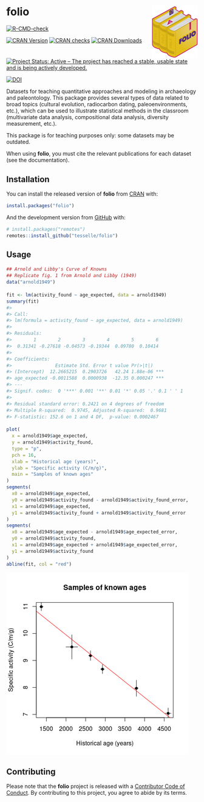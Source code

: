 
<!-- README.md is generated from README.Rmd. Please edit that file -->

# folio <img width=120px src="man/figures/logo.png" align="right" />

<!-- badges: start -->

[![R-CMD-check](https://github.com/tesselle/folio/workflows/R-CMD-check/badge.svg)](https://github.com/tesselle/folio/actions)

[![CRAN
Version](http://www.r-pkg.org/badges/version/folio)](https://cran.r-project.org/package=folio)
[![CRAN
checks](https://cranchecks.info/badges/worst/folio)](https://cran.r-project.org/web/checks/check_results_folio.html)
[![CRAN
Downloads](http://cranlogs.r-pkg.org/badges/folio)](https://cran.r-project.org/package=folio)

[![Project Status: Active – The project has reached a stable, usable
state and is being actively
developed.](https://www.repostatus.org/badges/latest/active.svg)](https://www.repostatus.org/#active)

[![DOI](https://zenodo.org/badge/DOI/10.5281/zenodo.4476182.svg)](https://doi.org/10.5281/zenodo.4476182)
<!-- badges: end -->

Datasets for teaching quantitative approaches and modeling in
archaeology and paleontology. This package provides several types of
data related to broad topics (cultural evolution, radiocarbon dating,
paleoenvironments, etc.), which can be used to illustrate statistical
methods in the classroom (multivariate data analysis, compositional data
analysis, diversity measurement, etc.).

This package is for teaching purposes only: some datasets may be
outdated.

When using **folio**, you must cite the relevant publications for each
dataset (see the documentation).

## Installation

You can install the released version of **folio** from
[CRAN](https://CRAN.R-project.org) with:

``` r
install.packages("folio")
```

And the development version from [GitHub](https://github.com/) with:

``` r
# install.packages("remotes")
remotes::install_github("tesselle/folio")
```

## Usage

``` r
## Arnold and Libby's Curve of Knowns
## Replicate fig. 1 from Arnold and Libby (1949)
data("arnold1949")

fit <- lm(activity_found ~ age_expected, data = arnold1949)
summary(fit)
#> 
#> Call:
#> lm(formula = activity_found ~ age_expected, data = arnold1949)
#> 
#> Residuals:
#>        1        2        3        4        5        6 
#>  0.31341 -0.27618 -0.04573 -0.19344  0.09780  0.10414 
#> 
#> Coefficients:
#>                Estimate Std. Error t value Pr(>|t|)    
#> (Intercept)  12.2665215  0.2903726   42.24 1.88e-06 ***
#> age_expected -0.0011588  0.0000938  -12.35 0.000247 ***
#> ---
#> Signif. codes:  0 '***' 0.001 '**' 0.01 '*' 0.05 '.' 0.1 ' ' 1
#> 
#> Residual standard error: 0.2421 on 4 degrees of freedom
#> Multiple R-squared:  0.9745, Adjusted R-squared:  0.9681 
#> F-statistic: 152.6 on 1 and 4 DF,  p-value: 0.0002467

plot(
  x = arnold1949$age_expected,
  y = arnold1949$activity_found,
  type = "p",
  pch = 16,
  xlab = "Historical age (years)",
  ylab = "Specific activity (C/m/g)",
  main = "Samples of known ages"
)
segments(
  x0 = arnold1949$age_expected,
  y0 = arnold1949$activity_found - arnold1949$activity_found_error,
  x1 = arnold1949$age_expected,
  y1 = arnold1949$activity_found + arnold1949$activity_found_error
)
segments(
  x0 = arnold1949$age_expected - arnold1949$age_expected_error,
  y0 = arnold1949$activity_found,
  x1 = arnold1949$age_expected + arnold1949$age_expected_error,
  y1 = arnold1949$activity_found
)
abline(fit, col = "red")
```

![](man/figures/README-unnamed-chunk-2-1.png)<!-- -->

## Contributing

Please note that the **folio** project is released with a [Contributor
Code of
Conduct](https://github.com/tesselle/folio/blob/master/.github/CODE_OF_CONDUCT.md).
By contributing to this project, you agree to abide by its terms.
